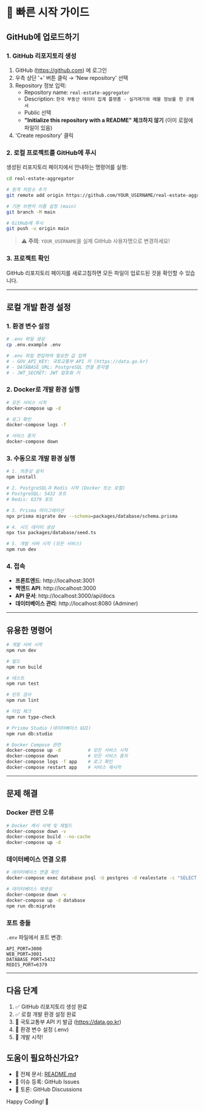 # 🚀 빠른 시작 가이드

## GitHub에 업로드하기

### 1. GitHub 리포지토리 생성

1. GitHub (https://github.com) 에 로그인
2. 우측 상단 '+' 버튼 클릭 → 'New repository' 선택
3. Repository 정보 입력:
   - Repository name: `real-estate-aggregator`
   - Description: `한국 부동산 데이터 집계 플랫폼 - 실거래가와 매물 정보를 한 곳에서`
   - Public 선택
   - **"Initialize this repository with a README" 체크하지 않기** (이미 로컬에 파일이 있음)
4. 'Create repository' 클릭

### 2. 로컬 프로젝트를 GitHub에 푸시

생성된 리포지토리 페이지에서 안내하는 명령어를 실행:

```bash
cd real-estate-aggregator

# 원격 저장소 추가
git remote add origin https://github.com/YOUR_USERNAME/real-estate-aggregator.git

# 기본 브랜치 이름 설정 (main)
git branch -M main

# GitHub에 푸시
git push -u origin main
```

> ⚠️ **주의**: `YOUR_USERNAME`을 실제 GitHub 사용자명으로 변경하세요!

### 3. 프로젝트 확인

GitHub 리포지토리 페이지를 새로고침하면 모든 파일이 업로드된 것을 확인할 수 있습니다.

---

## 로컬 개발 환경 설정

### 1. 환경 변수 설정

```bash
# .env 파일 생성
cp .env.example .env

# .env 파일 편집하여 필요한 값 입력
# - GOV_API_KEY: 국토교통부 API 키 (https://data.go.kr)
# - DATABASE_URL: PostgreSQL 연결 문자열
# - JWT_SECRET: JWT 암호화 키
```

### 2. Docker로 개발 환경 실행

```bash
# 모든 서비스 시작
docker-compose up -d

# 로그 확인
docker-compose logs -f

# 서비스 중지
docker-compose down
```

### 3. 수동으로 개발 환경 실행

```bash
# 1. 의존성 설치
npm install

# 2. PostgreSQL과 Redis 시작 (Docker 또는 로컬)
# PostgreSQL: 5432 포트
# Redis: 6379 포트

# 3. Prisma 마이그레이션
npx prisma migrate dev --schema=packages/database/schema.prisma

# 4. 시드 데이터 생성
npx tsx packages/database/seed.ts

# 5. 개발 서버 시작 (모든 서비스)
npm run dev
```

### 4. 접속

- **프론트엔드**: http://localhost:3001
- **백엔드 API**: http://localhost:3000
- **API 문서**: http://localhost:3000/api/docs
- **데이터베이스 관리**: http://localhost:8080 (Adminer)

---

## 유용한 명령어

```bash
# 개발 서버 시작
npm run dev

# 빌드
npm run build

# 테스트
npm run test

# 린트 검사
npm run lint

# 타입 체크
npm run type-check

# Prisma Studio (데이터베이스 GUI)
npm run db:studio

# Docker Compose 관련
docker-compose up -d          # 모든 서비스 시작
docker-compose down           # 모든 서비스 중지
docker-compose logs -f app    # 로그 확인
docker-compose restart app    # 서비스 재시작
```

---

## 문제 해결

### Docker 관련 오류

```bash
# Docker 캐시 삭제 및 재빌드
docker-compose down -v
docker-compose build --no-cache
docker-compose up -d
```

### 데이터베이스 연결 오류

```bash
# 데이터베이스 연결 확인
docker-compose exec database psql -U postgres -d realestate -c "SELECT 1"

# 데이터베이스 재생성
docker-compose down -v
docker-compose up -d database
npm run db:migrate
```

### 포트 충돌

`.env` 파일에서 포트 변경:
```env
API_PORT=3000
WEB_PORT=3001
DATABASE_PORT=5432
REDIS_PORT=6379
```

---

## 다음 단계

1. ✅ GitHub 리포지토리 생성 완료
2. ✅ 로컬 개발 환경 설정 완료
3. 🔧 국토교통부 API 키 발급 (https://data.go.kr)
4. 🔧 환경 변수 설정 (.env)
5. 🚀 개발 시작!

## 도움이 필요하신가요?

- 📖 전체 문서: [README.md](README.md)
- 🐛 이슈 등록: GitHub Issues
- 💬 토론: GitHub Discussions

Happy Coding! 🎉